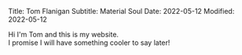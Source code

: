 Title: Tom Flanigan
Subtitle: Material Soul
Date: 2022-05-12
Modified: 2022-05-12

Hi I'm Tom and this is my website.  
I promise I will have something cooler to say later!
